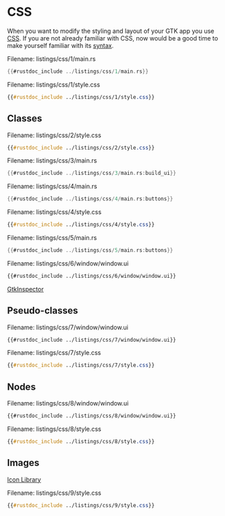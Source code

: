 # CSS

When you want to modify the styling and layout of your GTK app you use [CSS](https://de.wikipedia.org/wiki/Cascading_Style_Sheets).
If you are not already familiar with CSS, now would be a good time to make yourself familiar with its [syntax](https://developer.mozilla.org/en-US/docs/Web/CSS/Syntax).

<span class="filename">Filename: listings/css/1/main.rs</span>

```rust ,no_run,noplayground
{{#rustdoc_include ../listings/css/1/main.rs}}
```

<span class="filename">Filename: listings/css/1/style.css</span>

```css
{{#rustdoc_include ../listings/css/1/style.css}}
```

## Classes

<span class="filename">Filename: listings/css/2/style.css</span>

```css
{{#rustdoc_include ../listings/css/2/style.css}}
```

<span class="filename">Filename: listings/css/3/main.rs</span>

```rust ,no_run,noplayground
{{#rustdoc_include ../listings/css/3/main.rs:build_ui}}
```

<span class="filename">Filename: listings/css/4/main.rs</span>

```rust ,no_run,noplayground
{{#rustdoc_include ../listings/css/4/main.rs:buttons}}
```

<span class="filename">Filename: listings/css/4/style.css</span>

```css
{{#rustdoc_include ../listings/css/4/style.css}}
```

<span class="filename">Filename: listings/css/5/main.rs</span>

```rust ,no_run,noplayground
{{#rustdoc_include ../listings/css/5/main.rs:buttons}}
```

<span class="filename">Filename: listings/css/6/window/window.ui</span>

```xml
{{#rustdoc_include ../listings/css/6/window/window.ui}}
```


[GtkInspector](https://wiki.gnome.org/Projects/GTK/Inspector)

## Pseudo-classes

<span class="filename">Filename: listings/css/7/window/window.ui</span>

```xml
{{#rustdoc_include ../listings/css/7/window/window.ui}}
```

<span class="filename">Filename: listings/css/7/style.css</span>

```css
{{#rustdoc_include ../listings/css/7/style.css}}
```

## Nodes

<span class="filename">Filename: listings/css/8/window/window.ui</span>

```xml
{{#rustdoc_include ../listings/css/8/window/window.ui}}
```

<span class="filename">Filename: listings/css/8/style.css</span>

```css
{{#rustdoc_include ../listings/css/8/style.css}}
```

## Images

[Icon Library](https://apps.gnome.org/de/app/org.gnome.design.IconLibrary/)

<span class="filename">Filename: listings/css/9/style.css</span>

```css
{{#rustdoc_include ../listings/css/9/style.css}}
```


